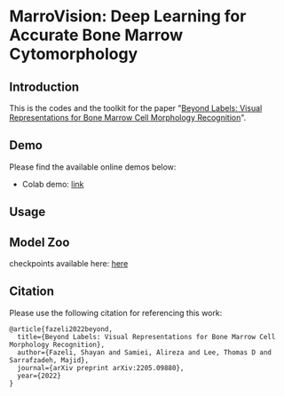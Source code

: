 # MarroVision: Deep Learning for Accurate Bone Marrow Cytomorphology


## Introduction
This is the codes and the toolkit for the paper "[Beyond Labels: Visual Representations for Bone Marrow Cell Morphology Recognition]()".

## Demo
Please find the available online demos below:

* Colab demo: [link](https://colab.research.google.com/drive/10LwInFI251Onwua5qdDRr2znowIDiYCP?usp=sharing)

## Usage

## Model Zoo
checkpoints available here: [here](https://drive.google.com/drive/u/1/folders/1AqcsUmm5XzAYFMBP9V3IgwHctjPSEsOe)


## Citation
Please use the following citation for referencing this work:

```
@article{fazeli2022beyond,
  title={Beyond Labels: Visual Representations for Bone Marrow Cell Morphology Recognition},
  author={Fazeli, Shayan and Samiei, Alireza and Lee, Thomas D and Sarrafzadeh, Majid},
  journal={arXiv preprint arXiv:2205.09880},
  year={2022}
}
```